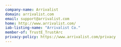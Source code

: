 ```yaml
---
company-name: Arrivalist
domain: arrivalist.com
email: support@arrivalist.com
home: http://www.arrivalist.com/
iab-listing-name: "Arrivalist Co."
member-of: TrustE_TrustArc
privacy-policy: https://www.arrivalist.com/privacy
---
```




